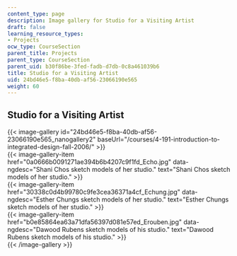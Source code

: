 ```yaml
---
content_type: page
description: Image gallery for Studio for a Visiting Artist
draft: false
learning_resource_types:
- Projects
ocw_type: CourseSection
parent_title: Projects
parent_type: CourseSection
parent_uid: b30f86be-3fed-fadb-d7db-0c8a461039b6
title: Studio for a Visiting Artist
uid: 24bd46e5-f8ba-40db-af56-23066190e565
weight: 60
---
```

## Studio for a Visiting Artist

{{< image-gallery id="24bd46e5-f8ba-40db-af56-23066190e565_nanogallery2" baseUrl="/courses/4-191-introduction-to-integrated-design-fall-2006/" >}}  
{{< image-gallery-item href="0a0666b0091271ae394b6b4207c9f1fd_Echo.jpg" data-ngdesc="Shani Chos sketch models of her studio." text="Shani Chos sketch models of her studio." >}}  
{{< image-gallery-item href="30338c0d4b99780c9fe3cea36371a4cf_Echung.jpg" data-ngdesc="Esther Chungs sketch models of her studio." text="Esther Chungs sketch models of her studio." >}}  
{{< image-gallery-item href="b0e85864ea63a71dfa56397d081e57ed_Erouben.jpg" data-ngdesc="Dawood Rubens sketch models of his studio." text="Dawood Rubens sketch models of his studio." >}}  
{{< /image-gallery >}}